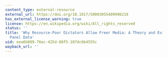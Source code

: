 ```yaml
---
content_type: external-resource
external_url: https://doi.org/10.1017/S0003055409990219
has_external_license_warning: true
license: https://en.wikipedia.org/wiki/All_rights_reserved
status: ''
title: 'Why Resource-Poor Dictators Allow Freer Media: A Theory and Evidence from
  Panel Data'
uid: eea6b889-76ec-425d-88f5-107dc6b4555c
wayback_url: ''
---
```

